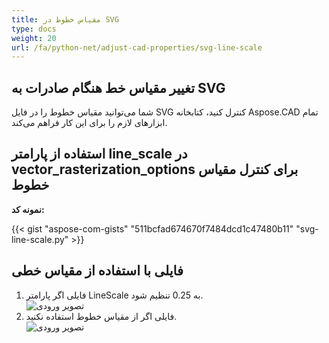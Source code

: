 ```yaml
---
title: مقیاس خطوط در SVG
type: docs
weight: 20
url: /fa/python-net/adjust-cad-properties/svg-line-scale
---
```



## **تغییر مقیاس خط هنگام صادرات به SVG**

شما می‌توانید مقیاس خطوط را در فایل SVG کنترل کنید، کتابخانه Aspose.CAD تمام ابزارهای لازم را برای این کار فراهم می‌کند.

## **استفاده از پارامتر line_scale در vector_rasterization_options برای کنترل مقیاس خطوط**

**نمونه کد:**

{{< gist "aspose-com-gists" "511bcfad674670f7484dcd1c47480b11" "svg-line-scale.py" >}}


## فایلی با استفاده از مقیاس خطی
1. فایلی اگر پارامتر LineScale به 0.25 تنظیم شود.<br>
![تصویر ورودی](/fa/_assets/line_scale_0.25.png)<br>
1. فایلی اگر از مقیاس خطوط استفاده نکنید.<br>
![تصویر ورودی](/fa/_assets/basic_options.png)<br>

